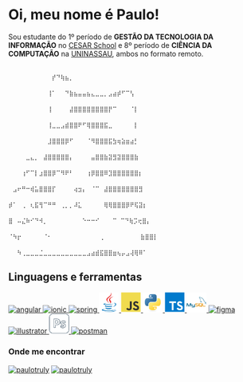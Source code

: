 # Oi, meu nome é Paulo!

Sou estudante do 1º período de **GESTÃO DA TECNOLOGIA DA INFORMAÇÃO** no [CESAR School](https://www.cesar.school) e 8º período de **CIÊNCIA DA COMPUTAÇÃO** na [UNINASSAU](https://www.uninassau.edu.br), ambos no formato remoto.

```
                                            ⠀⠀⠀⠀⠀⠀⠀⠀⠀⠀⡞⠙⢷⣦⡀⠀⠀⠀⠀⠀⠀⠀⠀⠀⠀⠀⠀⠀⠀⠀⠀⠀
                                            ⠀⠀⠀⠀⠀⠀⠀⠀⠀⢸⠁⠀⠀⠙⣷⣦⣤⣤⣦⣄⣀⣀⡀⣠⣴⡾⠋⠉⢣⠀⠀⠀
                                            ⠀⠀⠀⠀⠀⠀⠀⠀⠀⢸⠀⠀⠀⠀⣼⣿⣿⣿⣿⣿⣿⣿⣿⡟⠉⠀⠀⠀⠈⡇⠀⠀
                                            ⠀⠀⠀⠀⠀⠀⠀⠀⠀⢸⣀⣀⣠⣾⣿⣿⠟⠋⢿⣿⣿⣿⣯⣀⠀⠀⠀⠀⠀⡇⠀⠀
                                            ⠀⠀⠀⠀⠀⠀⠀⠀⠀⣸⣿⣿⣿⡿⠋⠀⠀⠀⠈⠻⣿⣿⣿⣯⣳⢶⣵⣶⣴⡃⠀⠀
                                            ⠀⠀⠀⠀⣀⣄⡀⠀⣼⣿⣿⣿⣿⣿⡄⠀⠀⠀⠀⣤⣿⣿⣷⣽⣻⣽⣿⣿⣿⣷⠀⠀
                                            ⠀⠀⠀⢰⠋⠉⡇⣰⣿⣿⡿⠉⠻⠟⠃⠀⠀⠀⢰⡿⣿⣿⠿⣹⣿⣿⣿⣿⣿⣿⡆⠀
                                            ⠀⣠⠖⠛⠒⢾⣥⣿⣿⣿⡏⠀⠀⠀⠀⢴⣲⡄⠀⠈⠉⠀⣼⣿⣿⣿⣿⣿⣿⣿⣻⠀
                                            ⡾⠁⠀⢀⠀⢆⣯⢻⠉⠛⠛⠀⢀⡀⡀⠼⣅⠀⠀⠀⠀⠀⢿⢿⣿⣿⣿⡿⠟⢯⣽⡆
                                            ⣿⠀⠤⣌⠷⠊⠙⠺⡀⠀⠀⠀⠀⠀⠀⠀⠀⠑⠒⠒⠊⠀⠀⠀⠉ ⠉⠙⢷⡩⢖⣿⡄
                                            ⠈⠳⡖⠀⠀⠀⠀⠀⠈⠂⠀⠀⠀⠀⠀⠀⠀⠀⠀⠀⠀⢀⠀⠀⠀⠀   ⠀⠀⣷⣿⣿⡇
                                            ⠀⠀⠳⢀⣀⣀⣀⣈⣀⣀⣀⣀⣀⣀⣀⣀⣀⣀⣠⣴⣾⣯⣿⣿⣶⢦⡤⣠⢼⢿⠿⠁

```

## Linguagens e ferramentas

<p align="left">

  <!-- Frameworks -->
  <a href="https://angular.io" target="_blank" rel="noreferrer">
    <img src="https://angular.io/assets/images/logos/angular/angular.svg" alt="angular" width="40" height="40"/>
  </a>
  <a href="https://ionicframework.com" target="_blank" rel="noreferrer">
    <img src="https://upload.wikimedia.org/wikipedia/commons/d/d1/Ionic_Logo.svg" alt="ionic" width="40" height="40"/>
  </a>
  <a href="https://spring.io/" target="_blank" rel="noreferrer">
    <img src="https://www.vectorlogo.zone/logos/springio/springio-icon.svg" alt="spring" width="40" height="40"/>
  </a>

  <!-- Linguagens de programação -->
  <a href="https://www.java.com" target="_blank" rel="noreferrer">
    <img src="https://raw.githubusercontent.com/devicons/devicon/master/icons/java/java-original.svg" alt="java" width="40" height="40"/>
  </a>
  <a href="https://developer.mozilla.org/en-US/docs/Web/JavaScript" target="_blank" rel="noreferrer">
    <img src="https://raw.githubusercontent.com/devicons/devicon/master/icons/javascript/javascript-original.svg" alt="javascript" width="40" height="40"/>
  </a>
  <a href="https://www.python.org" target="_blank" rel="noreferrer">
    <img src="https://raw.githubusercontent.com/devicons/devicon/master/icons/python/python-original.svg" alt="python" width="40" height="40"/>
  </a>
  <a href="https://www.typescriptlang.org/" target="_blank" rel="noreferrer">
    <img src="https://raw.githubusercontent.com/devicons/devicon/master/icons/typescript/typescript-original.svg" alt="typescript" width="40" height="40"/>
  </a>

  <!-- Bancos de dados -->
  <a href="https://www.mysql.com/" target="_blank" rel="noreferrer">
    <img src="https://raw.githubusercontent.com/devicons/devicon/master/icons/mysql/mysql-original-wordmark.svg" alt="mysql" width="40" height="40"/>
  </a>

  <!-- Ferramentas de design -->
  <a href="https://www.figma.com/" target="_blank" rel="noreferrer">
    <img src="https://www.vectorlogo.zone/logos/figma/figma-icon.svg" alt="figma" width="40" height="40"/>
  </a>
  <a href="https://www.adobe.com/in/products/illustrator.html" target="_blank" rel="noreferrer">
    <img src="https://www.vectorlogo.zone/logos/adobe_illustrator/adobe_illustrator-icon.svg" alt="illustrator" width="40" height="40"/>
  </a>
  <a href="https://www.photoshop.com/en" target="_blank" rel="noreferrer">
    <img src="https://raw.githubusercontent.com/devicons/devicon/master/icons/photoshop/photoshop-line.svg" alt="photoshop" width="40" height="40"/>
  </a>

  <!-- Ferramentas de desenvolvimento -->
  <a href="https://postman.com" target="_blank" rel="noreferrer">
    <img src="https://www.vectorlogo.zone/logos/getpostman/getpostman-icon.svg" alt="postman" width="40" height="40"/>
  </a>
</p>

<h3 align="left">Onde me encontrar</h3>
<p align="left">
<a href="https://linkedin.com/in/paulotruly" target="blank"><img align="center" src="https://raw.githubusercontent.com/rahuldkjain/github-profile-readme-generator/master/src/images/icons/Social/linked-in-alt.svg" alt="paulotruly" height="30" width="40" /></a>
<a href="https://www.behance.net/paulotruly" target="blank"><img align="center" src="https://raw.githubusercontent.com/rahuldkjain/github-profile-readme-generator/master/src/images/icons/Social/behance.svg" alt="paulotruly" height="30" width="40" /></a>
</p>


